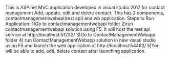 
This is ASP.net MVC application developed in visual studio 2017 for contact management Add, update, edit and delete contact.
This has 2 components, contactmanagementwebapi(rest api) and wb application.
Steps to Run Application:
1)Go to contactmanagementwebapi folder
2)run contactmanagementwebapi solution using F5. It will host the rest api service at http://localhost:51232/
3)Go to ContactManagementWebapp folder
4) run ContactManagementWebapp solution in new visual studio using F5 and launch the web application at http://localhost:54482/
5)You will be able to add, edit, delete contact after launching application.
